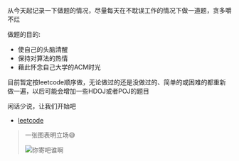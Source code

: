从今天起记录一下做题的情况，尽量每天在不耽误工作的情况下做一道题，贪多嚼不烂

做题的目的:

* 使自己的头脑清醒
* 保持对算法的热情
* 藉此怀念自己大学的ACM时光

目前暂定按leetcode顺序做，无论做过的还是没做过的、简单的或困难的都重新做一遍，以后可能会增加一些HDOJ或者POJ的题目

闲话少说，让我们开始吧

* [leetcode](leetcode/1_两数之和.md)

>   一张图表明立场:sweat_smile:
>
>   ![你寄吧谁啊](https://raw.githubusercontent.com/Fc-Sanc/shuang_lib_bed/lib_bed/img/%E4%BD%A0%E5%AF%84%E5%90%A7%E8%B0%81%E5%95%8A.png)
